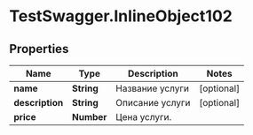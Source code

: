 # TestSwagger.InlineObject102

## Properties

Name | Type | Description | Notes
------------ | ------------- | ------------- | -------------
**name** | **String** | Название услуги | [optional] 
**description** | **String** | Описание услуги | [optional] 
**price** | **Number** | Цена услуги. | 



